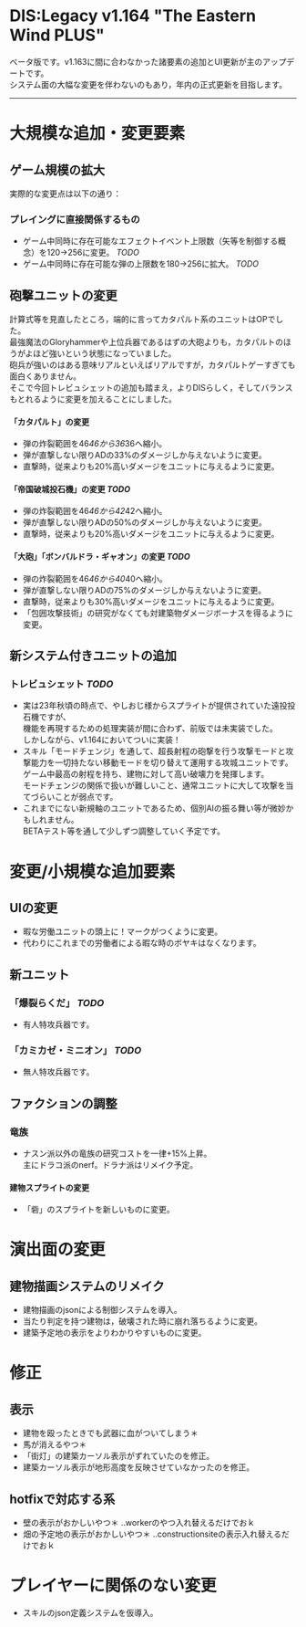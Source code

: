 # DIS:Legacy v1.164 "The Eastern Wind PLUS"

ベータ版です。v1.163に間に合わなかった諸要素の追加とUI更新が主のアップデートです。  
システム面の大幅な変更を伴わないのもあり，年内の正式更新を目指します。

--------------------


# 大規模な追加・変更要素

## ゲーム規模の拡大
  
実際的な変更点は以下の通り：
### プレイングに直接関係するもの
- ゲーム中同時に存在可能なエフェクトイベント上限数（矢等を制御する概念）を120->256に変更。 *TODO*
- ゲーム中同時に存在可能な弾の上限数を180->256に拡大。 *TODO*

## 砲撃ユニットの変更
計算式等を見直したところ，端的に言ってカタパルト系のユニットはOPでした。  
最強魔法のGloryhammerや上位兵器であるはずの大砲よりも，カタパルトのほうがよほど強いという状態になっていました。  
砲兵が強いのはある意味リアルといえばリアルですが，カタパルトゲーすぎても面白くありません。  
そこで今回トレビュシェットの追加も踏まえ，よりDISらしく，そしてバランスもとれるように変更を加えることにしました。
#### 「カタパルト」の変更
- 弾の炸裂範囲を46*46から36*36へ縮小。
- 弾が直撃しない限りADの33%のダメージしか与えないように変更。
- 直撃時，従来よりも20%高いダメージをユニットに与えるように変更。
#### 「帝国破城投石機」の変更 *TODO*
- 弾の炸裂範囲を46*46から42*42へ縮小。
- 弾が直撃しない限りADの50%のダメージしか与えないように変更。
- 直撃時，従来よりも20%高いダメージをユニットに与えるように変更。
#### 「大砲」「ボンバルドラ・ギャオン」の変更 *TODO*
- 弾の炸裂範囲を46*46から40*40へ縮小。
- 弾が直撃しない限りADの75%のダメージしか与えないように変更。
- 直撃時，従来よりも30%高いダメージをユニットに与えるように変更。
- 「包囲攻撃技術」の研究がなくても対建築物ダメージボーナスを得るように変更。
 

## 新システム付きユニットの追加
### トレビュシェット *TODO*
- 実は23年秋頃の時点で、やしおじ様からスプライトが提供されていた遠投投石機ですが、  
  機能を再現するための処理実装が間に合わず、前版では未実装でした。  
  しかしながら、v1.164においてついに実装！  
- スキル「モードチェンジ」を通して、超長射程の砲撃を行う攻撃モードと攻撃能力を一切持たない移動モードを切り替えて運用する攻城ユニットです。  
  ゲーム中最高の射程を持ち、建物に対して高い破壊力を発揮します。  
  モードチェンジの関係で扱いが難しいこと、通常ユニットに大して攻撃を当てづらいことが弱点です。
- これまでにない新規軸のユニットであるため、個別AIの振る舞い等が微妙かもしれません。  
  BETAテスト等を通して少しずつ調整していく予定です。

# 変更/小規模な追加要素  
## UIの変更
- 暇な労働ユニットの頭上に！マークがつくように変更。  
- 代わりにこれまでの労働者による暇な時のボヤキはなくなります。
## 新ユニット
### 「爆裂らくだ」 *TODO*
- 有人特攻兵器です。
### 「カミカゼ・ミニオン」 *TODO*
- 無人特攻兵器です。

## ファクションの調整
### 竜族
- ナスン派以外の竜族の研究コストを一律+15%上昇。  
  主にドラコ派のnerf。ドラナ派はリメイク予定。
#### 建物スプライトの変更
- 「砦」のスプライトを新しいものに変更。


# 演出面の変更
## 建物描画システムのリメイク
- 建物描画のjsonによる制御システムを導入。
- 当たり判定を持つ建物は，破壊された時に崩れ落ちるように変更。
- 建築予定地の表示をよりわかりやすいものに変更。

# 修正
## 表示
- 建物を殴ったときでも武器に血がついてしまう＊
- 馬が消えるやつ＊
- 「街灯」の建築カーソル表示がずれていたのを修正。
- 建築カーソル表示が地形高度を反映させていなかったのを修正。

## hotfixで対応する系
- 壁の表示がおかしいやつ＊ ..workerのやつ入れ替えるだけでおｋ
- 畑の予定地の表示がおかしいやつ＊ ..constructionsiteの表示入れ替えるだけでおｋ


# プレイヤーに関係のない変更
- スキルのjson定義システムを仮導入。

